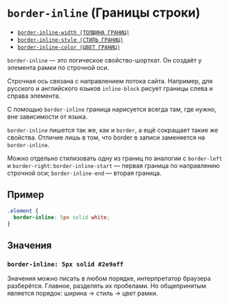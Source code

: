 # `border-inline` (Границы строки)

- [`border-inline-width (ТОЛЩИНА ГРАНИЦ)`](./border-inline-width.md)
- [`border-inline-style (СТИЛЬ ГРАНИЦ)`](./border-inline-style.md)
- [`border-inline-color (ЦВЕТ ГРАНИЦ)`](./border-inline-color.md)

`border-inline` — это логическое свойство-шорткат. Он создаёт у элемента рамки по строчной оси.

Строчная ось связана с направлением потока сайта. Например, для русского и английского языков `inline-block` рисует границы слева и справа элемента.

С помощью `border-inline` граница нарисуется всегда там, где нужно, вне зависимости от языка.

`border-inline` пишется так же, как и `border`, а ещё сокращает такие же свойства. Отличие лишь в том, что border в записи заменяется на `border-inline`.

Можно отдельно стилизовать одну из границ по аналогии с `border-left` и `border-right`:
`border-inline-start` — первая граница по направлению строчной оси; `border-inline-end` — вторая граница.

## Пример

```css
.element {
  border-inline: 5px solid white;
}
```

## Значения

### `border-inline: 5px solid #2e9aff`

Значения можно писать в любом порядке, интерпретатор браузера разберётся. Главное, разделять их пробелами. Но общепринятым является порядок: ширина → стиль → цвет рамки.
